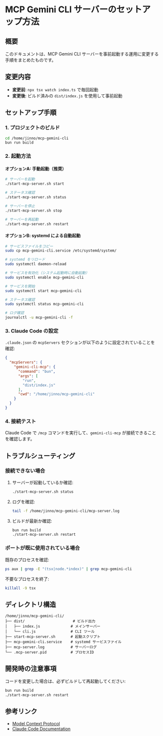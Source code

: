 # MCP Gemini CLI サーバーのセットアップ方法

## 概要

このドキュメントは、MCP Gemini CLI サーバーを事前起動する運用に変更する手順をまとめたものです。

## 変更内容

- **変更前**: `npx tsx watch index.ts` で毎回起動
- **変更後**: ビルド済みの `dist/index.js` を使用して事前起動

## セットアップ手順

### 1. プロジェクトのビルド

```bash
cd /home/jinno/mcp-gemini-cli
bun run build
```

### 2. 起動方法

#### オプションA: 手動起動（推奨）

```bash
# サーバーを起動
./start-mcp-server.sh start

# ステータス確認
./start-mcp-server.sh status

# サーバーを停止
./start-mcp-server.sh stop

# サーバーを再起動
./start-mcp-server.sh restart
```

#### オプションB: systemd による自動起動

```bash
# サービスファイルをコピー
sudo cp mcp-gemini-cli.service /etc/systemd/system/

# systemd をリロード
sudo systemctl daemon-reload

# サービスを有効化（システム起動時に自動起動）
sudo systemctl enable mcp-gemini-cli

# サービスを開始
sudo systemctl start mcp-gemini-cli

# ステータス確認
sudo systemctl status mcp-gemini-cli

# ログ確認
journalctl -u mcp-gemini-cli -f
```

### 3. Claude Code の設定

`.claude.json` の `mcpServers` セクションが以下のように設定されていることを確認:

```json
{
  "mcpServers": {
    "gemini-cli-mcp": {
      "command": "bun",
      "args": [
        "run",
        "dist/index.js"
      ],
      "cwd": "/home/jinno/mcp-gemini-cli"
    }
  }
}
```

### 4. 接続テスト

Claude Code で `/mcp` コマンドを実行して、`gemini-cli-mcp` が接続できることを確認します。

## トラブルシューティング

### 接続できない場合

1. サーバーが起動しているか確認:

   ```bash
   ./start-mcp-server.sh status
   ```

2. ログを確認:

   ```bash
   tail -f /home/jinno/mcp-gemini-cli/mcp-server.log
   ```

3. ビルドが最新か確認:

   ```bash
   bun run build
   ./start-mcp-server.sh restart
   ```

### ポートが既に使用されている場合

既存のプロセスを確認:

```bash
ps aux | grep -E "(tsx|node.*index)" | grep mcp-gemini-cli
```

不要なプロセスを終了:

```bash
killall -9 tsx
```

## ディレクトリ構造

```text
/home/jinno/mcp-gemini-cli/
├── dist/                      # ビルド出力
│   ├── index.js              # メインサーバー
│   └── cli.js                # CLI ツール
├── start-mcp-server.sh       # 起動スクリプト
├── mcp-gemini-cli.service    # systemd サービスファイル
├── mcp-server.log            # サーバーログ
└── .mcp-server.pid           # プロセスID
```

## 開発時の注意事項

コードを変更した場合は、必ずビルドして再起動してください:

```bash
bun run build
./start-mcp-server.sh restart
```

## 参考リンク

- [Model Context Protocol](https://modelcontextprotocol.io/)
- [Claude Code Documentation](https://docs.claude.com/)
